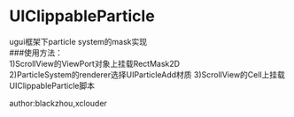 # UIClippableParticle
ugui框架下particle system的mask实现  
###使用方法：  
1)ScrollView的ViewPort对象上挂载RectMask2D  
2)ParticleSystem的renderer选择UIParticleAdd材质
3)ScrollView的Cell上挂载UIClippableParticle脚本

author:blackzhou,xclouder
